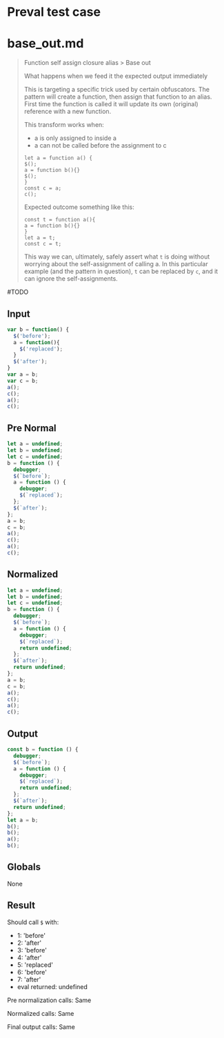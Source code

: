 # Preval test case

# base_out.md

> Function self assign closure alias > Base out
>
> What happens when we feed it the expected output immediately
> 
> This is targeting a specific trick used by certain obfuscators.
> The pattern will create a function, then assign that function to an alias.
> First time the function is called it will update its own (original) reference with a new function.
>  
> This transform works when:
> - a is only assigned to inside a
> - a can not be called before the assignment to c
>
> ```
> let a = function a() {
> $();
> a = function b(){}
> $();
> }
> const c = a;
> c();
> ```
>
> Expected outcome something like this:
> ```
> const t = function a(){
> a = function b(){}
> }
> let a = t;
> const c = t;
> ```
> 
> This way we can, ultimately, safely assert what `t` is doing without worrying about the self-assignment of calling a.
> In this particular example (and the pattern in question), `t` can be replaced by `c`, and it can ignore the self-assignments.


#TODO

## Input

`````js filename=intro
var b = function() {
  $('before');
  a = function(){
    $('replaced');
  }
  $('after');
}
var a = b;
var c = b;
a();
c();
a();
c();
`````

## Pre Normal

`````js filename=intro
let a = undefined;
let b = undefined;
let c = undefined;
b = function () {
  debugger;
  $(`before`);
  a = function () {
    debugger;
    $(`replaced`);
  };
  $(`after`);
};
a = b;
c = b;
a();
c();
a();
c();
`````

## Normalized

`````js filename=intro
let a = undefined;
let b = undefined;
let c = undefined;
b = function () {
  debugger;
  $(`before`);
  a = function () {
    debugger;
    $(`replaced`);
    return undefined;
  };
  $(`after`);
  return undefined;
};
a = b;
c = b;
a();
c();
a();
c();
`````

## Output

`````js filename=intro
const b = function () {
  debugger;
  $(`before`);
  a = function () {
    debugger;
    $(`replaced`);
    return undefined;
  };
  $(`after`);
  return undefined;
};
let a = b;
b();
b();
a();
b();
`````

## Globals

None

## Result

Should call `$` with:
 - 1: 'before'
 - 2: 'after'
 - 3: 'before'
 - 4: 'after'
 - 5: 'replaced'
 - 6: 'before'
 - 7: 'after'
 - eval returned: undefined

Pre normalization calls: Same

Normalized calls: Same

Final output calls: Same
